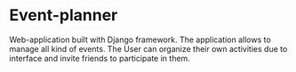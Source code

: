 # Event-planner
Web-application built with Django framework.
The application allows to manage all kind of events. The User can organize their own activities due to interface and invite friends to participate in them.
